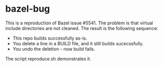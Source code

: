 # bazel-bug
This is a reproduction of Bazel issue #5541.
The problem is that virtual include directories are not cleaned.
The result is the following sequence:
- This repo builds successfully as-is.
- You delete a line in a BUILD file, and it still builds sucecssfully.
- You undo the deletion - now build fails.

The script reproduce.sh demonstrates it.
